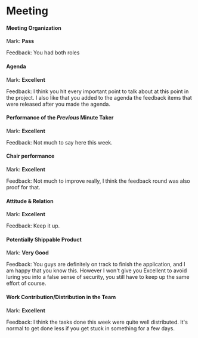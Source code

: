 # Meeting

#### Meeting Organization

Mark: **Pass**

Feedback: You had both roles


#### Agenda 

Mark: **Excellent**

Feedback: I think you hit every important point to talk about at this point in the project. I also like that you added to the agenda the feedback items that were released after you made the agenda.


#### Performance of the *Previous* Minute Taker

Mark: **Excellent**

Feedback: Not much to say here this week.


#### Chair performance

Mark: **Excellent**

Feedback: Not much to improve really, I think the feedback round was also proof for that. 


#### Attitude & Relation

Mark: **Excellent**

Feedback: Keep it up.


#### Potentially Shippable Product

Mark: **Very Good**

Feedback: You guys are definitely on track to finish the application, and I am happy that you know this. However I won't give you Excellent to avoid luring you into a false sense of security, you still have to keep up the same effort of course.


#### Work Contribution/Distribution in the Team

Mark: **Excellent**

Feedback: I think the tasks done this week were quite well distributed. It's normal to get done less if you get stuck in something for a few days.


